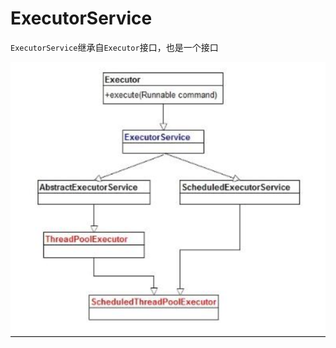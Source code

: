 # ExecutorService

`ExecutorService`继承自`Executor`接口，也是一个接口

![002](https://github.com/winfredzen/JavaEE-Basic/blob/master/%E5%A4%9A%E7%BA%BF%E7%A8%8B/images/002.png)

